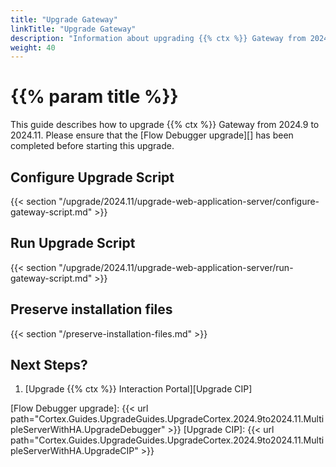 ```yaml
---
title: "Upgrade Gateway"
linkTitle: "Upgrade Gateway"
description: "Information about upgrading {{% ctx %}} Gateway from 2024.9 to 2024.11."
weight: 40
---
```


# {{% param title %}}

This guide describes how to upgrade {{% ctx %}} Gateway from 2024.9 to 2024.11. Please ensure that the [Flow Debugger upgrade][] has been completed before starting this upgrade.

## Configure Upgrade Script

{{< section "/upgrade/2024.11/upgrade-web-application-server/configure-gateway-script.md" >}}

## Run Upgrade Script

{{< section "/upgrade/2024.11/upgrade-web-application-server/run-gateway-script.md" >}}

## Preserve installation files

{{< section "/preserve-installation-files.md" >}}

## Next Steps?

1. [Upgrade {{% ctx %}} Interaction Portal][Upgrade CIP]

[Flow Debugger upgrade]: {{< url path="Cortex.Guides.UpgradeGuides.UpgradeCortex.2024.9to2024.11.MultipleServerWithHA.UpgradeDebugger" >}}
[Upgrade CIP]: {{< url path="Cortex.Guides.UpgradeGuides.UpgradeCortex.2024.9to2024.11.MultipleServerWithHA.UpgradeCIP" >}}

